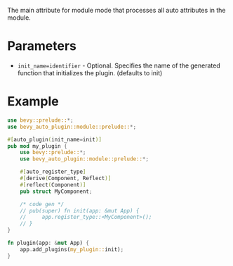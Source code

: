 The main attribute for module mode that processes all auto attributes in the module.

# Parameters
- `init_name=identifier` - Optional. Specifies the name of the generated function that initializes the plugin. (defaults to init)

# Example
```rust
use bevy::prelude::*;
use bevy_auto_plugin::module::prelude::*;

#[auto_plugin(init_name=init)]
pub mod my_plugin {
    use bevy::prelude::*;
    use bevy_auto_plugin::module::prelude::*;

    #[auto_register_type]
    #[derive(Component, Reflect)]
    #[reflect(Component)]
    pub struct MyComponent;

    /* code gen */
    // pub(super) fn init(app: &mut App) {  
    //     app.register_type::<MyComponent>();
    // }
}

fn plugin(app: &mut App) {
    app.add_plugins(my_plugin::init);
}
```